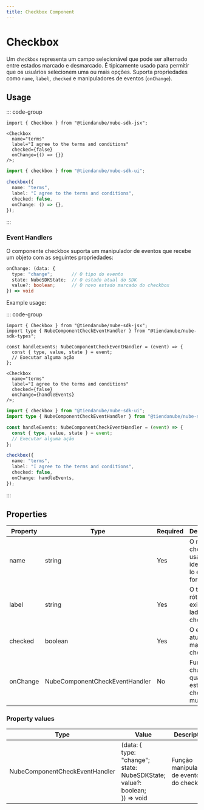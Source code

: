 ```yaml
---
title: Checkbox Component
---
```


# Checkbox

Um `checkbox` representa um campo selecionável que pode ser alternado entre estados marcado e desmarcado.
É tipicamente usado para permitir que os usuários selecionem uma ou mais opções.
Suporta propriedades como `name`, `label`, `checked` e manipuladores de eventos (`onChange`).

## Usage

::: code-group

```tsx [JSX]
import { Checkbox } from "@tiendanube/nube-sdk-jsx";

<Checkbox
  name="terms"
  label="I agree to the terms and conditions"
  checked={false}
  onChange={() => {}}
/>;
```

```typescript [Declarative]
import { checkbox } from "@tiendanube/nube-sdk-ui";

checkbox({
  name: "terms",
  label: "I agree to the terms and conditions",
  checked: false,
  onChange: () => {},
});
```

:::

### Event Handlers

O componente checkbox suporta um manipulador de eventos que recebe um objeto com as seguintes propriedades:

```typescript
onChange: (data: {
  type: "change";       // O tipo do evento
  state: NubeSDKState;  // O estado atual do SDK
  value?: boolean;      // O novo estado marcado do checkbox
}) => void
```

Example usage:

::: code-group

```tsx [JSX]
import { Checkbox } from "@tiendanube/nube-sdk-jsx";
import type { NubeComponentCheckEventHandler } from "@tiendanube/nube-sdk-types";

const handleEvents: NubeComponentCheckEventHandler = (event) => {
  const { type, value, state } = event;
  // Executar alguma ação
};

<Checkbox
  name="terms"
  label="I agree to the terms and conditions"
  checked={false}
  onChange={handleEvents}
/>;
```

```typescript [Declarative]
import { checkbox } from "@tiendanube/nube-sdk-ui";
import type { NubeComponentCheckEventHandler } from "@tiendanube/nube-sdk-types";

const handleEvents: NubeComponentCheckEventHandler = (event) => {
  const { type, value, state } = event;
  // Executar alguma ação
};

checkbox({
  name: "terms",
  label: "I agree to the terms and conditions",
  checked: false,
  onChange: handleEvents,
});
```

:::

## Properties

| Property | Type                           | Required | Description                                                   |
| -------- | ------------------------------ | -------- | ------------------------------------------------------------- |
| name     | string                         | Yes      | O nome do checkbox, usado para identificá-lo em formulários.  |
| label    | string                         | Yes      | O texto do rótulo exibido ao lado do checkbox.                |
| checked  | boolean                        | Yes      | O estado atual marcado do checkbox.                           |
| onChange | NubeComponentCheckEventHandler | No       | Função chamada quando o estado do checkbox muda.              |

### Property values

| Type                           | Value                                                                                 | Description                                 |
| ------------------------------ | ------------------------------------------------------------------------------------- | ------------------------------------------- |
| NubeComponentCheckEventHandler | (data: {<br/>type: "change"; state: NubeSDKState;<br/>value?: boolean;<br/>}) => void | Função manipuladora de eventos do checkbox. |
